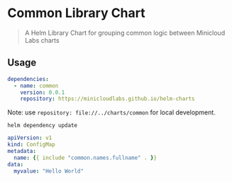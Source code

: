 # Common Library Chart

> A Helm Library Chart for grouping common logic between Minicloud Labs charts

## Usage

```yaml
dependencies:
  - name: common
    version: 0.0.1
    repository: https://minicloudlabs.github.io/helm-charts
```

Note: use `repository: file://../charts/common` for local development.

```console
helm dependency update
```

```yaml
apiVersion: v1
kind: ConfigMap
metadata:
  name: {{ include "common.names.fullname" . }}
data:
  myvalue: "Hello World"
```
